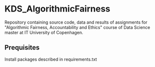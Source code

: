 # KDS_AlgorithmicFairness
Repository containing source code, data and results of assignments for "Algorithmic Fairness, Accountability and Ethics" course of Data Science master at IT University of Copenhagen.

## Prequisites
Install packages described in requirements.txt
